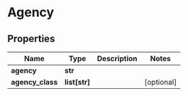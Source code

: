 # Agency

## Properties
Name | Type | Description | Notes
------------ | ------------- | ------------- | -------------
**agency** | **str** |  | 
**agency_class** | **list[str]** |  | [optional] 



